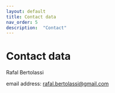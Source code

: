 ```yaml
---
layout: default
title: Contact data 
nav_order: 5
description:  "Contact"
---
```


Contact data
============

Rafal Bertolassi  

email address: rafal.bertolassi@gmail.com